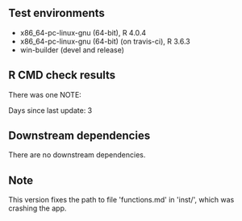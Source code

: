 ## Test environments
* x86_64-pc-linux-gnu (64-bit), R 4.0.4
* x86_64-pc-linux-gnu (64-bit) (on travis-ci), R 3.6.3
* win-builder (devel and release)

## R CMD check results
There was one NOTE:

Days since last update: 3

## Downstream dependencies
There are no downstream dependencies.

## Note
This version fixes the path to file 'functions.md' in 'inst/', which was
crashing the app.
